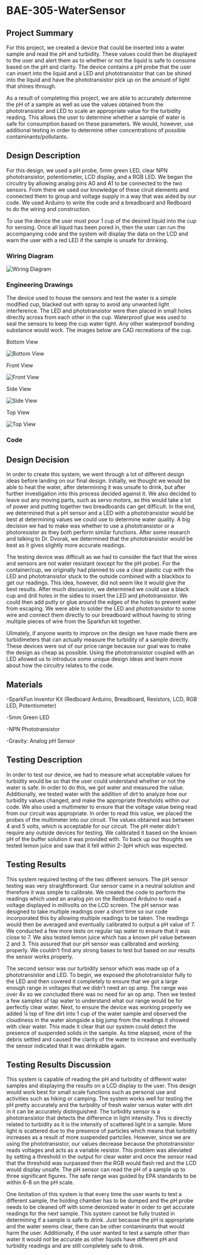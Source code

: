 # BAE-305-WaterSensor
## Project Summary
For this project, we created a device that could be inserted into a water sample and read the pH and turbidity. These values could then be displayed to the user and alert them as to whether or not the liquid is safe to consume based on the pH and clarity. The device contains a pH probe that the user can insert into the liquid and a LED and phototransistor that can be shined into the liquid and have the phototransistor pick up on the amount of light that shines through.

As a result of completing this project, we are able to accurately determine the pH of a sample as well as use the values obtained from the phototransistor and LED to scale an appropriate value for the turbidity reading. This allows the user to determine whether a sample of water is safe for consumption based on these parameters. We would, however, use additional testing in order to determine other concentrations of possible contaminants/pollutants.
## Design Description
For this design, we used a pH probe, 5mm green LED, clear NPN phototransistor, potentiometer, LCD display, and a RGB LED. We began the circuitry by allowing analog pins A0 and A1 to be connected to the two sensors. From there we used our knowledge of these ciruit elements and connected them to group and voltage supply in a way that was aided by our code. We used Arduino to write the code and a breadboard and Redboard to do the wiring and construction.

To use the device the user must pour 1 cup of the desired liquid into the cup for sensing. Once all liquid has been pored in, then the user can run the accompanying code and the system will display the data on the LCD and warn the user with a red LED if the sample is unsafe for drinking.

### Wiring Diagram
![Wiring Diagram](https://user-images.githubusercontent.com/82110677/117020273-49673480-acc4-11eb-8b9e-b7e0d93d6151.PNG)

### Engineering Drawings

The device used to house the sensors and test the water is a simple modified cup, blacked out with spray to avoid any unwanted light interference. The LED and phototransistor were then placed in small holes directly across from each other in the cup. Waterproof glue was used to seal the sensors to keep the cup water tight. Any other waterproof bonding substance would work. The images below are CAD recreations of the cup. 

Bottom View

![Bottom View](https://user-images.githubusercontent.com/82110677/117024674-322a4600-acc8-11eb-9e24-5cfc375694d8.PNG)

Front View

![Front View](https://user-images.githubusercontent.com/82110677/117025744-2c813000-acc9-11eb-9c60-3f014a640669.PNG)

Side View

![Side View](https://user-images.githubusercontent.com/82110677/117026072-723df880-acc9-11eb-911f-781c4a60c87b.PNG) 

Top View

![Top View](https://user-images.githubusercontent.com/82110677/117026191-91d52100-acc9-11eb-8985-7e683aca9790.PNG)

### Code



## Design Decision
In order to create this system, we went through a lot of different design ideas before landing on our final design. Initially, we thought we would be able to heat the water, after determining it was unsafe to drink, but after further investigation into this process decided against it. We also decided to leave out any moving parts, such as servo motors, as this would take a lot of power and putting together two breadboards can get difficult. In the end, we determined that a pH sensor and a LED with a phototransistor would be best at determining values we could use to determine water quality. A big decision we had to make was whether to use a phototransistor or a photoresistor as they both perform similar functions. After some research and talking to Dr. Dvorak, we determined that the phototransistor would be best as it gives slightly more accurate readings. 
	
The testing device was difficult as we had to consider the fact that the wires and sensors are not water resistant (except for the pH probe). For the container/cup, we originally had planned to use a clear plastic cup with the LED and phototransistor stuck to the outside combined with a blackbox to get our readings. This idea, however, did not seem like it would give the best results. After much discussion, we determined we could use a black cup and drill holes in the sidies to insert the LED and phototransistor. We could then add putty or glue around the edges of the holes to prevent water from escaping. We were able to solder the LED and phototransistor to some wire and connect them directly to our breadboard without having to string multiple pieces of wire from the Sparkfun kit together.

Ulimately, if anyone wants to improve on the design we have made there are turbidimeters that can actually measure the turbidity of a sample directly. These devices were out of our price range because our goal was to make the design as cheap as possible. Using the phototransistor coupled with an LED allowed us to introduce some unique design ideas and learn more about how the circuitry relates to the code.

## Materials
-SparkFun Inventor Kit (Redboard Arduino, Breadboard, Resistors, LCD, RGB LED, Potentiometer)

-5mm Green LED

-NPN Phototransistor

-Gravity: Analog pH Sensor

## Testing Description
In order to test our device, we had to measure what acceptable values for turbidity would be so that the user could understand whether or not the water is safe. In order to do this, we got water and measured the value. Additionally, we tested water with the addition of dirt to analyze how our turbidity values changed, and make the appropriate thresholds within our code. We also used a multimeter to ensure that the voltage value being read from our circuit was appropriate. In order to read this value, we placed the probes of the multimeter into our circuit. The values obtained was between 4 and 5 volts, which is acceptable for our circuit. The pH meter didn't require any outside devices for testing. We calibrated it based on the known pH of the buffer solution it was provided with. To back up our thoughts we tested lemon juice and saw that it fell within 2-3pH which was expected.

## Testing Results
This system required testing of the two different sensors. The pH sensor testing was very straightforward. Our sensor came in a neutral solution and therefore it was simple to calibrate. We created the code to perform the readings which used an analog pin on the Redboard Arduino to read a voltage displayed in millivolts on the LCD screen. The pH sensor was designed to take multiple readings over a short time so our code incorporated this by allowing multiple readings to be taken. The readings would then be averaged and eventually calibrated to output a pH value of 7. We conducted a few more tests on regular tap water to ensure that it was close to 7. We also tested lemon juice which has a known pH value between 2 and 3. This assured that our pH sensor was calibrated and working properly. We couldn’t find any strong bases to test but based on our results the sensor works properly.

The second sensor was our turbidity sensor which was made up of a phototransistor and LED. To begin, we exposed the phototransistor fully to the LED and then covered it completely to ensure that we got a large enough range in voltages that we didn’t need an op amp. The range was over 4v so we concluded there was no need for an op amp. Then we tested a few samples of tap water to understand what our range would be for perfectly clear water. Next, to ensure the device was working properly we added ¼ tsp of fine dirt into 1 cup of the water sample and observed the cloudiness in the water alongside a big jump from the readings it showed with clear water. This made it clear that our system could detect the presence of suspended solids in the sample. As time elapsed, more of the debris settled and caused the clarity of the water to increase and eventually the sensor indicated that it was drinkable again.


## Testing Results Discussion
This system is capable of reading the pH and turbidity of different water samples and displaying the results on a LCD display to the user. This design would work best for small scale functions such as personal use and activities such as hiking or camping. The system works well for testing the pH pretty accurately and the turbidity of fresh water versus water with dirt in it can be accurately distinguished. The turbidity sensor is a phototransistor that detects the difference in light intensity. This is directly related to turbidity as it is the intensity of scattered light in a sample. More light is scattered due to the presence of particles which means that turbidity increases as a result of more suspended partciles. However, since we are using the phototransistor, our values decrease because the phototransistor reads voltages and acts as a variable resistor. This problem was alleviated by setting a threshold in the output for clear water and once the sensor read that the threshold was surpassed then the RGB would flash red and the LCD would display unsafe. The pH sensor can read the pH of a sample up to three significant figures. The safe range was guided by EPA standards to be within 6-8 on the pH scale.

One limitation of this system is that every time the user wants to test a different sample, the holding chamber has to be dumped and the pH probe needs to be cleaned off with some deionized water in order to get accurate readings for the next sample. This system cannot be fully trusted in determining if a sample is safe to drink. Just because the pH is appropriate and the water seems clear, there can be other contaminants that would harm the user. Additionally, if the user wanted to test a sample other than water it would not be accurate as other liquids have different pH and turbidity readings and are still completely safe to drink.
